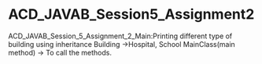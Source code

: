 # ACD_JAVAB_Session5_Assignment2
ACD_JAVAB_Session_5_Assignment_2_Main:Printing different type of building using inheritance
Building ->Hospital, School
MainClass(main method) -> To call the methods.
